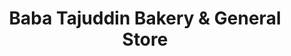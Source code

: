---
title: "Baba Tajuddin Bakery & General Store"
url: /karachi/baba-tajuddin-bakery-and-general-store/
shop: bakery
---